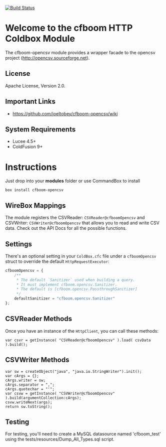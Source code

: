 [![Build Status](https://api.travis-ci.org/joeltobey/cfboom-opencsv.svg?branch=development)](https://travis-ci.org/joeltobey/cfboom-opencsv)

# Welcome to the cfboom HTTP Coldbox Module
The cfboom-opencsv module provides a wrapper facade to the opencsv project (http://opencsv.sourceforge.net).

## License
Apache License, Version 2.0.

## Important Links
- https://github.com/joeltobey/cfboom-opencsv/wiki

## System Requirements
- Lucee 4.5+
- ColdFusion 9+

# Instructions
Just drop into your **modules** folder or use CommandBox to install

`box install cfboom-opencsv`

## WireBox Mappings
The module registers the CSVReader: `CSVReader@cfboomOpencsv` and CSVWriter: `CSVWriter@cfboomOpencsv` that allows you to read and write CSV data. Check out the API Docs for all the possible functions.

## Settings
There's an optional setting in your `ColdBox.cfc` file under a `cfboomOpencsv` struct to override the default `HttpRequestExecutor`:

```js
cfboomOpencsv = {
    /**
     * The default `Sanitizer` used when building a query.
     * It must implement cfboom.opencsv.Sanitizer.
     * The default is [cfboom.opencsv.PassthroughSanitizer]
     */
    defaultSanitizer = "cfboom.opencsv.Sanitizer"
};
```

## CSVReader Methods

Once you have an instance of the `HttpClient`, you can call these methods:

```
var csvr = getInstance( "CSVReader@cfboomOpencsv" ).load( csvData ).build();
```

## CSVWriter Methods

```
var sw = createObject("java", "java.io.StringWriter").init();
var cArgs = {};
cArgs.writer = sw;
cArgs.separator = ",";
cArgs.quotechar = "'";
var csvw = getInstance( "CSVWriter@cfboomOpencsv" ).build(argumentCollection:cArgs);
csvw.writeNext(args);
return sw.toString();
```

## Testing

For testing, you'll need to create a MySQL datasource named 'cfboom_test' using the tests/resources/Dump_All_Types.sql script.
